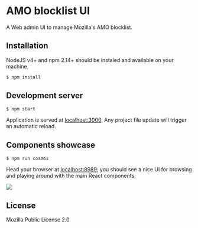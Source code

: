 # AMO blocklist UI

A Web admin UI to manage Mozilla's AMO blocklist.

## Installation

NodeJS v4+ and npm 2.14+ should be instaled and available on your machine.

```bash
$ npm install
```

## Development server

```
$ npm start
```

Application is served at [localhost:3000](http://localhost:3000/). Any project file update will trigger an automatic reload.

## Components showcase

```
$ npm run cosmos
```

Head your browser at [localhost:8989](http://localhost:8989/); you should see a nice UI for browsing and playing around with the main React components:

![](http://i.imgur.com/MHnX3XN.png)

## License

Mozilla Public License 2.0


